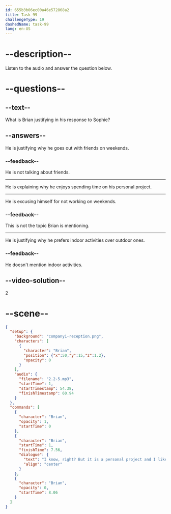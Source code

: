 ```yaml
---
id: 655b3b06ec00a46e572868a2
title: Task 99
challengeType: 19
dashedName: task-99
lang: en-US
---
```


<!-- (Audio) Brian: I know, right? But it is a personal project and I like it a lot, so I don't mind spending some of my time on it. -->

# --description--

Listen to the audio and answer the question below.

# --questions--

## --text--

What is Brian justifying in his response to Sophie?

## --answers--

He is justifying why he goes out with friends on weekends.

### --feedback--

He is not talking about friends.

---

He is explaining why he enjoys spending time on his personal project.

---

He is excusing himself for not working on weekends.

### --feedback--

This is not the topic Brian is mentioning.

---

He is justifying why he prefers indoor activities over outdoor ones.

### --feedback--

He doesn't mention indoor activities.

## --video-solution--

2

# --scene--

```json
{
  "setup": {
    "background": "company1-reception.png",
    "characters": [
      {
        "character": "Brian",
        "position": {"x":50,"y":15,"z":1.2},
        "opacity": 0
      }
    ],
    "audio": {
      "filename": "2.2-5.mp3",
      "startTime": 1,
      "startTimestamp": 54.38,
      "finishTimestamp": 60.94
    }
  },
  "commands": [
    {
      "character": "Brian",
      "opacity": 1,
      "startTime": 0
    },
    {
      "character": "Brian",
      "startTime": 1,
      "finishTime": 7.56,
      "dialogue": {
        "text": "I know, right? But it is a personal project and I like it a lot, so I don't mind spending some of my time on it.",
        "align": "center"
      }
    },
    {
      "character": "Brian",
      "opacity": 0,
      "startTime": 8.06
    }
  ]
}
```
